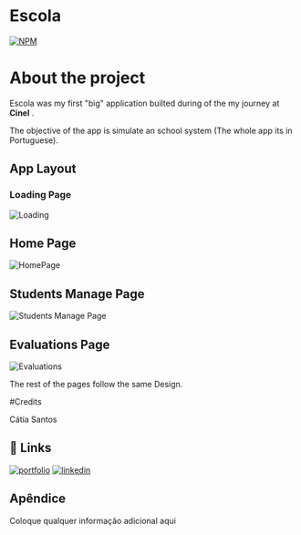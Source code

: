 # Escola
[![NPM](https://img.shields.io/npm/l/react)](https://github.com/Catia0202/SchoolApp/blob/main/LICENSE) 

# About the project



Escola was my first "big" application  builted during of the my journey at **Cinel** . 

The objective of the app is simulate an school system (The whole app its in Portuguese).
## App Layout
### Loading Page
![Loading](https://user-images.githubusercontent.com/73889708/210641045-a5efaf5e-0567-412d-9654-e4e25a89b628.png)

## Home Page
![HomePage](https://user-images.githubusercontent.com/73889708/210641575-532c6eeb-e0bb-4732-bb8b-74b6397d1a69.png)
## Students Manage Page
![Students Manage Page](https://user-images.githubusercontent.com/73889708/210641729-0fcaadcd-8e88-4d1b-b3d5-8722de3b6786.png)

## Evaluations Page
![Evaluations](https://user-images.githubusercontent.com/73889708/210642515-a3ba7e63-ce83-4d5b-9b20-78b4ad48bb49.png)

The rest of the pages follow the same Design.

#Credits

Cátia Santos




## 🔗 Links
[![portfolio](https://img.shields.io/badge/my_portfolio-000?style=for-the-badge&logo=ko-fi&logoColor=white)](https://katherineoelsner.com/)
[![linkedin](https://img.shields.io/badge/linkedin-0A66C2?style=for-the-badge&logo=linkedin&logoColor=white)](https://www.linkedin.com/in/cátia-santos-a83045214/)





## Apêndice

Coloque qualquer informação adicional aqui

